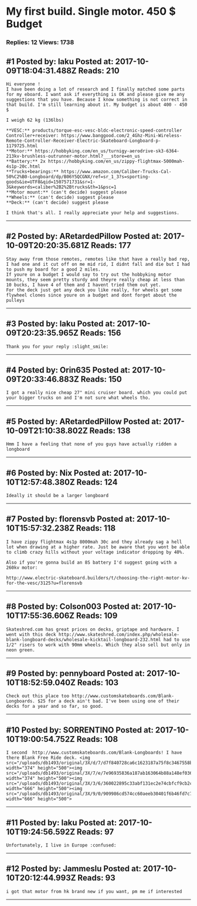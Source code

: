 # My first build. Single motor. 450 $ Budget

### Replies: 12 Views: 1738

## \#1 Posted by: laku Posted at: 2017-10-09T18:04:31.488Z Reads: 210

```
Hi everyone !
I have been doing a lot of research and I finally matched some parts for my eboard. I want ask if everything is OK and please give me any suggestions that you have. Because I know something is not correct in that build. I'm still learning about it. My budget is about 400 - 450 $

I weigh 62 kg (136lbs)

**VESC:** products/torque-esc-vesc-bldc-electronic-speed-controller
Controller+receiver: https://www.banggood.com/2_4Ghz-Mini-Wireless-Remote-Controller-Receiver-Electric-Skateboard-Longboard-p-1179725.html
**Motor:** https://hobbyking.com/en_us/turnigy-aerodrive-sk3-6364-213kv-brushless-outrunner-motor.html?___store=en_us
**Battery:** 2x https://hobbyking.com/en_us/zippy-flightmax-5000mah-4s1p-20c.html
**Trucks+bearings:** https://www.amazon.com/Caliber-Trucks-Cal-50%C2%B0-Longboard/dp/B06Y5QCGNX/ref=sr_1_3?s=sporting-goods&ie=UTF8&qid=1507571731&sr=1-3&keywords=caliber%2B2%2Btrucks&th=1&psc=1
**Motor mount:** (can't decide) suggest please
**Wheels:** (can't decide) suggest please
**Deck:** (can't decide) suggest please

I think that's all. I really appreciate your help and suggestions.
```

---
## \#2 Posted by: ARetardedPillow Posted at: 2017-10-09T20:20:35.681Z Reads: 177

```
Stay away from those remotes, remotes like that have a really bad rep, I had one and it cut off on me mid rid, I didnt fall and die but I had to push my board for a good 2 miles.
If youre on a budget I would say to try out the hobbyking motor mounts, they seem pretty sturdy and theyre really cheap at less than 10 bucks, I have 4 of them and I havent tried them out yet.
For the deck just get any deck you like really, for wheels get some flywheel clones since youre on a budget and dont forget about the pulleys
```

---
## \#3 Posted by: laku Posted at: 2017-10-09T20:23:35.965Z Reads: 156

```
Thank you for your reply :slight_smile:
```

---
## \#4 Posted by: Orin635 Posted at: 2017-10-09T20:33:46.883Z Reads: 150

```
I got a really nice cheap 27" mini cruiser board. which you could put your bigger trucks on and I'm not sure what wheels tho.
```

---
## \#5 Posted by: ARetardedPillow Posted at: 2017-10-09T21:10:38.802Z Reads: 138

```
Hmm I have a feeling that none of you guys have actually ridden a longboard
```

---
## \#6 Posted by: Nix Posted at: 2017-10-10T12:57:48.380Z Reads: 124

```
Ideally it should be a larger longboard
```

---
## \#7 Posted by: florensvb Posted at: 2017-10-10T15:57:32.238Z Reads: 118

```
I have zippy flightmax 4s1p 8000mah 30c and they already sag a hell lot when drawing at a higher rate. Just be aware that you wont be able to climb crazy hills without your voltage indicator dropping by 40%.

Also if you're gonna build an 8S battery I'd suggest going with a 260kv motor:

http://www.electric-skateboard.builders/t/choosing-the-right-motor-kv-for-the-vesc/3125?u=florensvb
```

---
## \#8 Posted by: Colson003 Posted at: 2017-10-10T17:55:36.606Z Reads: 109

```
Skateshred.com has great prices on decks, griptape and hardware. I went with this deck http://www.skateshred.com/index.php/wholesale-blank-longboard-decks/wholesale-kicktail-longboard-232.html had to use 1/2" risers to work with 90mm wheels. Which they also sell but only in neon green.
```

---
## \#9 Posted by: pennyboard Posted at: 2017-10-10T18:52:59.040Z Reads: 103

```
Check out this place too http://www.customskateboards.com/Blank-Longboards. $25 for a deck ain't bad. I've been using one of their decks for a year and so far, so good.
```

---
## \#10 Posted by: SORRENTINO Posted at: 2017-10-10T19:00:54.752Z Reads: 108

```
I second  http://www.customskateboards.com/Blank-Longboards! I have there Blank Free Ride deck. <img src="/uploads/db1493/original/3X/d/7/d7f840728ca6c1623187a75f8c3467558b2a652f.jpg" width="374" height="500"><img src="/uploads/db1493/original/3X/7/e/7e96935836a187ab163064b88a148ef0365c1bbb.jpg" width="374" height="500"><img src="/uploads/db1493/original/3X/3/6/360022895c33abf131ec2e74cbfcf9cb2c6f8b40.jpg" width="666" height="500"><img src="/uploads/db1493/original/3X/9/0/909986cd574cc60aeeb30401f6b46fd7c76dd776.jpg" width="666" height="500">
```

---
## \#11 Posted by: laku Posted at: 2017-10-10T19:24:56.592Z Reads: 97

```
Unfortunately, I live in Europe :confused:
```

---
## \#12 Posted by: Jammeslu Posted at: 2017-10-10T20:12:44.993Z Reads: 93

```
i got that motor from hk brand new if you want, pm me if interested
```

---

